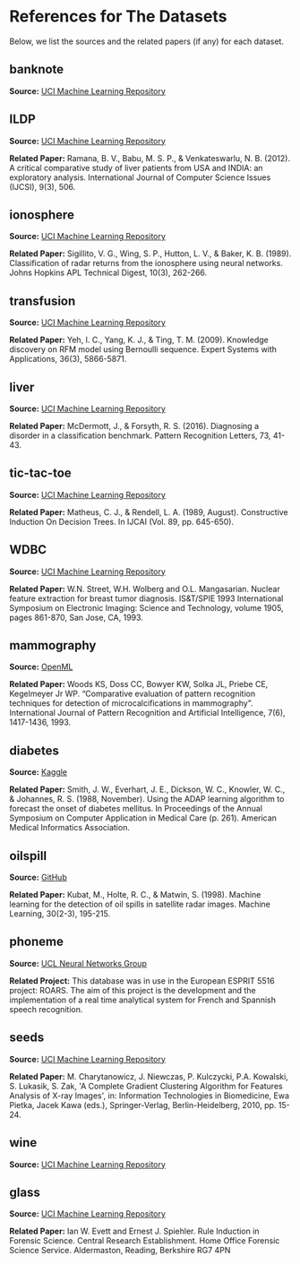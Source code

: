 # References for The Datasets

Below, we list the sources and the related papers (if any) for each
dataset.

## banknote

**Source:** [UCI Machine Learning
Repository](http://archive.ics.uci.edu/ml)


## ILDP

**Source:** [UCI Machine Learning
Repository](http://archive.ics.uci.edu/ml)

**Related Paper:** Ramana, B. V., Babu, M. S. P., & Venkateswarlu,
N. B. (2012). A critical comparative study of liver patients from USA
and INDIA: an exploratory analysis. International Journal of Computer
Science Issues (IJCSI), 9(3), 506.

## ionosphere

**Source:** [UCI Machine Learning
Repository](http://archive.ics.uci.edu/ml)

**Related Paper:** Sigillito, V. G., Wing, S. P., Hutton, L. V., &
Baker, K. B. (1989). Classification of radar returns from the
ionosphere using neural networks. Johns Hopkins APL Technical Digest,
10(3), 262-266.

## transfusion

**Source:** [UCI Machine Learning
Repository](http://archive.ics.uci.edu/ml)

**Related Paper:** Yeh, I. C., Yang, K. J., & Ting,
T. M. (2009). Knowledge discovery on RFM model using Bernoulli
sequence. Expert Systems with Applications, 36(3), 5866-5871.

## liver

**Source:** [UCI Machine Learning
Repository](http://archive.ics.uci.edu/ml)

**Related Paper:** McDermott, J., & Forsyth, R. S. (2016). Diagnosing
a disorder in a classification benchmark. Pattern Recognition Letters,
73, 41-43.

## tic-tac-toe

**Source:** [UCI Machine Learning
Repository](http://archive.ics.uci.edu/ml)

**Related Paper:** Matheus, C. J., & Rendell, L. A. (1989,
August). Constructive Induction On Decision Trees. In IJCAI (Vol. 89,
pp. 645-650).

## WDBC

**Source:** [UCI Machine Learning
Repository](http://archive.ics.uci.edu/ml)

**Related Paper:** W.N. Street, W.H. Wolberg and
O.L. Mangasarian. Nuclear feature extraction for breast tumor
diagnosis. IS&T/SPIE 1993 International Symposium on Electronic
Imaging: Science and Technology, volume 1905, pages 861-870, San Jose,
CA, 1993.

## mammography

**Source:** [OpenML](https://www.openml.org/d/310)

**Related Paper:** Woods KS, Doss CС, Bowyer KW, Solka JL, Priebe CE,
Kegelmeyer Jr WP. “Comparative evaluation of pattern recognition
techniques for detection of microcalcifications in
mammography”. International Journal of Pattern Recognition and
Artificial Intelligence, 7(6), 1417-1436, 1993.

## diabetes

**Source:** [Kaggle](https://www.kaggle.com/uciml/pima-indians-diabetes-database)

**Related Paper:** Smith, J. W., Everhart, J. E., Dickson, W. C.,
Knowler, W. C., & Johannes, R. S. (1988, November). Using the ADAP
learning algorithm to forecast the onset of diabetes mellitus. In
Proceedings of the Annual Symposium on Computer Application in Medical
Care (p. 261). American Medical Informatics Association.

## oilspill

**Source:**
[GitHub](https://raw.githubusercontent.com/jbrownlee/Datasets/master/oil-spill.csv)

**Related Paper:** Kubat, M., Holte, R. C., & Matwin,
S. (1998). Machine learning for the detection of oil spills in
satellite radar images. Machine Learning, 30(2-3), 195-215.

## phoneme

**Source:**
[UCL Neural Networks Group](https://www.elen.ucl.ac.be/neural-nets/Research/Projects/ELENA/databases/REAL/phoneme/)

**Related Project:** This database was in use in the European ESPRIT
   5516 project: ROARS.  The aim of this project is the development
   and the implementation of a real time analytical system for French
   and Spannish speech recognition.

## seeds

**Source:** [UCI Machine Learning
Repository](http://archive.ics.uci.edu/ml)

**Related Paper:** M. Charytanowicz, J. Niewczas, P. Kulczycki,
P.A. Kowalski, S. Lukasik, S. Zak, 'A Complete Gradient Clustering
	Algorithm for Features Analysis of X-ray Images', in: Information
Technologies in Biomedicine, Ewa Pietka, Jacek Kawa (eds.),
Springer-Verlag, Berlin-Heidelberg, 2010, pp. 15-24.

## wine

**Source:** [UCI Machine Learning
Repository](http://archive.ics.uci.edu/ml)

## glass

**Source:** [UCI Machine Learning
Repository](http://archive.ics.uci.edu/ml)

**Related Paper:** Ian W. Evett and Ernest J. Spiehler. Rule Induction
in Forensic Science. Central Research Establishment. Home Office
Forensic Science Service. Aldermaston, Reading, Berkshire RG7 4PN

